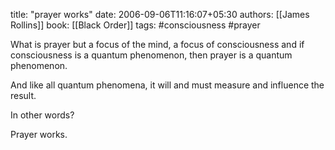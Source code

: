 
title: "prayer works"
date: 2006-09-06T11:16:07+05:30
authors: [[James Rollins]]
book: [[Black Order]]
tags: #consciousness #prayer

What is prayer but a focus of the mind, a focus of consciousness and if consciousness is a quantum phenomenon, then prayer is a quantum phenomenon.

And like all quantum phenomena, it will and must measure and influence the result.

In other words?

Prayer works.
